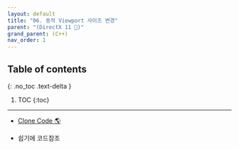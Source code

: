 ```yaml
---
layout: default
title: "06. 동적 Viewport 사이즈 변경"
parent: "(DirectX 11 🌟)"
grand_parent: (C++)
nav_order: 1
---
```


## Table of contents
{: .no_toc .text-delta }

1. TOC
{:toc}

---

* [Clone Code 🌎](https://github.com/EasyCoding-7/DirectX11-Examples/tree/7/7_resizeWindow)

* 쉽기에 코드참조